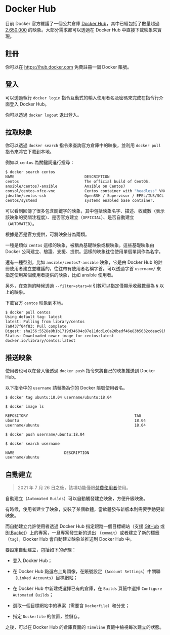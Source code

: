 # Docker Hub

目前 Docker 官方維護了一個公共倉庫 [Docker Hub](https://hub.docker.com/)，其中已經包括了數量超過 [2,650,000](https://hub.docker.com/search/?type=image) 的映象。大部分需求都可以透過在 Docker Hub 中直接下載映象來實現。

## 註冊

你可以在 https://hub.docker.com 免費註冊一個 Docker 賬號。

## 登入

可以透過執行 `docker login` 指令互動式的輸入使用者名及密碼來完成在指令行介面登入 Docker Hub。

你可以透過 `docker logout` 退出登入。

## 拉取映象

你可以透過 `docker search` 指令來查詢官方倉庫中的映象，並利用 `docker pull` 指令來將它下載到本地。

例如以 `centos` 為關鍵詞進行搜尋：

```bash
$ docker search centos
NAME                               DESCRIPTION                                     STARS     OFFICIAL   AUTOMATED
centos                             The official build of CentOS.                   6449      [OK]
ansible/centos7-ansible            Ansible on Centos7                              132                  [OK]
consol/centos-xfce-vnc             Centos container with "headless" VNC session…   126                  [OK]
jdeathe/centos-ssh                 OpenSSH / Supervisor / EPEL/IUS/SCL Repos - …   117                  [OK]
centos/systemd                     systemd enabled base container.                 96                   [OK]
```

可以看到回傳了很多包含關鍵字的映象，其中包括映象名字、描述、收藏數（表示該映象的受關注程度）、是否官方建立（`OFFICIAL`）、是否自動建立 （`AUTOMATED`）。

根據是否是官方提供，可將映象分為兩類。

一種是類似 `centos` 這樣的映象，被稱為基礎映象或根映象。這些基礎映象由 Docker 公司建立、驗證、支援、提供。這樣的映象往往使用單個單詞作為名字。

還有一種型別，比如 `ansible/centos7-ansible` 映象，它是由 Docker Hub 的註冊使用者建立並維護的，往往帶有使用者名稱字首。可以透過字首 `username/` 來指定使用某個使用者提供的映象，比如 ansible 使用者。

另外，在查詢的時候透過 `--filter=stars=N` 引數可以指定僅顯示收藏數量為 `N` 以上的映象。

下載官方 `centos` 映象到本地。

```bash
$ docker pull centos
Using default tag: latest
latest: Pulling from library/centos
7a0437f04f83: Pull complete
Digest: sha256:5528e8b1b1719d34604c87e11dcd1c0a20bedf46e83b5632cdeac91b8c04efc1
Status: Downloaded newer image for centos:latest
docker.io/library/centos:latest
```

## 推送映象

使用者也可以在登入後透過 `docker push` 指令來將自己的映象推送到 Docker Hub。

以下指令中的 `username` 請替換為你的 Docker 賬號使用者名。

```bash
$ docker tag ubuntu:18.04 username/ubuntu:18.04

$ docker image ls

REPOSITORY                                               TAG                    IMAGE ID            CREATED             SIZE
ubuntu                                                   18.04                  275d79972a86        6 days ago          94.6MB
username/ubuntu                                          18.04                  275d79972a86        6 days ago          94.6MB

$ docker push username/ubuntu:18.04

$ docker search username

NAME                      DESCRIPTION                                     STARS               OFFICIAL            AUTOMATED
username/ubuntu
```

## 自動建立

> 2021 年 7 月 26 日之後，該項功能僅限[付費使用者](https://www.docker.com/blog/changes-to-docker-hub-autobuilds/)使用。

自動建立（`Automated Builds`）可以自動觸發建立映象，方便升級映象。

有時候，使用者建立了映象，安裝了某個軟體，當軟體發布新版本則需要手動更新映象。

而自動建立允許使用者透過 Docker Hub 指定跟蹤一個目標網站（支援 [GitHub](https://github.com) 或 [BitBucket](https://bitbucket.org)）上的專案，一旦專案發生新的送出 （`commit`）或者建立了新的標籤（`tag`），Docker Hub 會自動建立映象並推送到 Docker Hub 中。

要設定自動建立，包括如下的步驟：

* 登入 Docker Hub；

* 在 Docker Hub 點選右上角頭像，在賬號設定（`Account Settings`）中關聯（`Linked Accounts`）目標網站；

* 在 Docker Hub 中新建或選擇已有的倉庫，在 `Builds` 頁籤中選擇 `Configure Automated Builds`；

* 選取一個目標網站中的專案（需要含 `Dockerfile`）和分支；

* 指定 `Dockerfile` 的位置，並儲存。

之後，可以在 Docker Hub 的倉庫頁面的 `Timeline` 頁籤中檢視每次建立的狀態。
